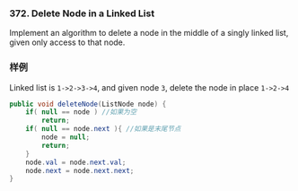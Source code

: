 ### 372. Delete Node in a Linked List

Implement an algorithm to delete a node in the middle of a singly linked list, given only access to that node.

### 样例

Linked list is `1->2->3->4`, and given node `3`, delete the node in place `1->2->4`



```java
public void deleteNode(ListNode node) {
    if( null == node ) //如果为空
        return;
    if( null == node.next ){ //如果是末尾节点
        node = null;
        return;
    }
    node.val = node.next.val;
    node.next = node.next.next;
}
```

